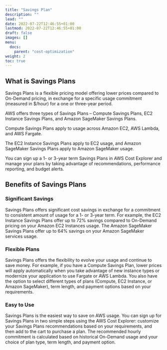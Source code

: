 ```yaml
---
title: "Savings Plan"
description: ""
lead: ""
date: 2022-07-22T12:46:55+01:00
lastmod: 2022-07-22T12:46:55+01:00
draft: false
images: []
menu: 
  docs:
    parent: "cost-optimization"
weight: 2
toc: true
---
```


## What is Savings Plans

Savings Plans is a flexible pricing model offering lower prices compared to On-Demand pricing, in exchange for a specific usage commitment (measured in $/hour) for a one or three-year period.  

AWS offers three types of Savings Plans – Compute Savings Plans, EC2 Instance Savings Plans, and Amazon SageMaker Savings Plans.  

Compute Savings Plans apply to usage across Amazon EC2, AWS Lambda, and AWS Fargate.  

The EC2 Instance Savings Plans apply to EC2 usage, and Amazon SageMaker Savings Plans apply to Amazon SageMaker usage.  

You can sign up a 1- or 3-year term Savings Plans in AWS Cost Explorer and manage your plans by taking advantage of recommendations, performance reporting, and budget alerts.

## Benefits of Savings Plans

### Significant Savings

Savings Plans offers significant cost savings in exchange for a commitment to consistent amount of usage for a 1- or 3-year term. For example, the EC2 Instance Savings Plans offer up to 72% savings compared to On-Demand pricing on your Amazon EC2 Instances usage. The Amazon SageMaker Savings Plans offer up to 64% savings on your Amazon SageMaker services usage.

### Flexible Plans

Savings Plans offers the flexibility to evolve your usage and continue to save money. For example, if you have a Compute Savings Plan, lower prices will apply automatically when you take advantage of new instance types or modernize your application to use Fargate or AWS Lambda. You also have the option to select different types of plans (Compute, EC2 Instance, or Amazon SageMaker), term length, and payment options based on your requirements.

### Easy to Use

Savings Plans is the easiest way to save on AWS usage. You can sign up for Savings Plans in two simple steps using the AWS Cost Explorer: customize your Savings Plans recommendations based on your requirements, and then add to the cart to purchase a plan. The recommended hourly commitment is calculated based on historical On-Demand usage and your choice of plan type, term length, and payment option.
